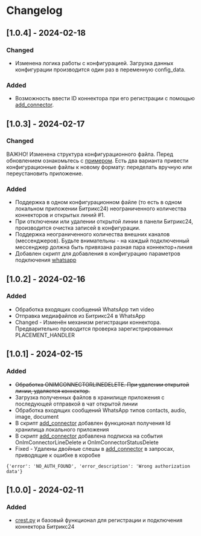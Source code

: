 # Changelog

## [1.0.4] - 2024-02-18
### Changed
+ Изменена логика работы с конфигурацией. Загрузка данных конфигурации производится один раз в переменную config_data.
### Added
+ Возможность ввести ID коннектора при его регистрации с помощью [add_connector](tools/add_connector.py).

## [1.0.3] - 2024-02-17
### Changed
ВАЖНО! Изменена структура конфигурационного файла. Перед обновлением ознакомьтесь с [примером](example/I29bPabawXtNqRtz4Q76.json). Есть два варианта привести конфигурационные файлы к новому формату: переделать вручную или переустановить приложение.
### Added
+  Поддержка в одном конфигурационном файле (то есть в одном локальном приложении Битрикс24) неограниченного количества коннекторов и открытых линий #1.
+  При отключении или удалении открытой линии в панели Битрикс24, производится очистка записей в конфигурации.
+  Поддержка неограниченного количества внешних каналов (мессенджеров). Будьте внимательны - на каждый подключенный мессенджер должна быть привязана разная пара коннектор+линия
+ Добавлен скрипт для добавления в конфигурацию параметров подключения [whatsapp](tools/add_whatsapp.py)

## [1.0.2] - 2024-02-16
### Added
+  Обработка входящих сообщений WhatsApp тип video
+  Отправка медиафайлов из Битрикс24 в WhatsApp
+ Changed - Изменён механизм регистрации коннектора. Предварительно проводится проверка зарегистрированных PLACEMENT_HANDLER

## [1.0.1] - 2024-02-15
### Added
+  ~~Обработка ONIMCONNECTORLINEDELETE. При удалении открытой линии, удаляется коннектор.~~
+  Загрузка полученных файлов в хранилище приложения с последующей отправкой в чат открытой линии
+  Обработка входящих сообщений WhatsApp типов contacts, audio, image, document
+  В скрипт [add_connector](tools/add_connector.py) добавлен функционал получения Id хранилища локального приложения
+  В скрипт [add_connector](tools/add_connector.py) добавлена подписка на события OnImConnectorLineDelete и OnImConnectorStatusDelete
+ Fixed - Удалены двойные слешы в [add_connector](tools/add_connector.py) в запросах, приводящие к ошибке в коробке 
```
{'error': 'NO_AUTH_FOUND', 'error_description': 'Wrong authorization data'} 
```

## [1.0.0] - 2024-02-11
### Added
+  [crest.py](crest.py) и базовый функционал для регистрации и подключения коннектора Битрикс24
